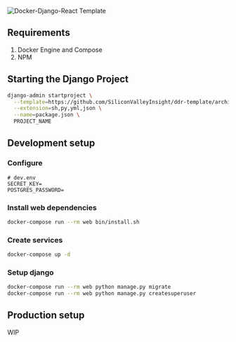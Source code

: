 ![Docker-Django-React Template](https://s3.amazonaws.com/media-p.slid.es/uploads/176500/images/1488501/ddr.png)

## Requirements

1. Docker Engine and Compose
2. NPM

## Starting the Django Project
```bash
django-admin startproject \
  --template=https://github.com/SiliconValleyInsight/ddr-template/archive/master.zip \
  --extension=sh,py,yml,json \
  --name=package.json \
  PROJECT_NAME
```

## Development setup

### Configure

```
# dev.env
SECRET_KEY=
POSTGRES_PASSWORD=
```

### Install web dependencies

```bash
docker-compose run --rm web bin/install.sh
```

### Create services

```bash
docker-compose up -d
```

### Setup django

```bash
docker-compose run --rm web python manage.py migrate
docker-compose run --rm web python manage.py createsuperuser
```

## Production setup

WIP
